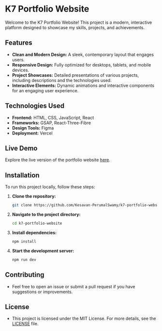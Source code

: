 # K7 Portfolio Website

Welcome to the K7 Portfolio Website! This project is a modern, interactive platform designed to showcase my skills, projects, and achievements.

## Features

- **Clean and Modern Design:** A sleek, contemporary layout that engages users.
- **Responsive Design:** Fully optimized for desktops, tablets, and mobile devices.
- **Project Showcases:** Detailed presentations of various projects, including descriptions and the technologies used.
- **Interactive Elements:** Dynamic animations and interactive components for an engaging user experience.

## Technologies Used

- **Frontend:** HTML, CSS, JavaScript, React
- **Frameworks:** GSAP, React-Three-Fibre
- **Design Tools:** Figma
- **Deployment:** Vercel

## Live Demo

Explore the live version of the portfolio website [here](https://kesavanperumalsamy.in/).

## Installation

To run this project locally, follow these steps:

1. **Clone the repository:**
   ```bash
   git clone https://github.com/Kesavan-PerumalSwamy/k7-portfolio-website.git
   
2. **Navigate to the project directory:**
   ```bash
   cd k7-portfolio-website

3. **Install dependencies:**
   ```bash
   npm install

4. **Start the development server:**
   ```bash
   npm run dev


## Contributing

- Feel free to open an issue or submit a pull request if you have suggestions or improvements.

## License

- This project is licensed under the MIT License. For more details, see the [LICENSE](LICENSE) file.

